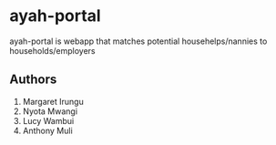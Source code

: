 # ayah-portal
ayah-portal is webapp that matches potential househelps/nannies to households/employers

## Authors
1. Margaret Irungu
2. Nyota Mwangi
3. Lucy Wambui
4. Anthony Muli